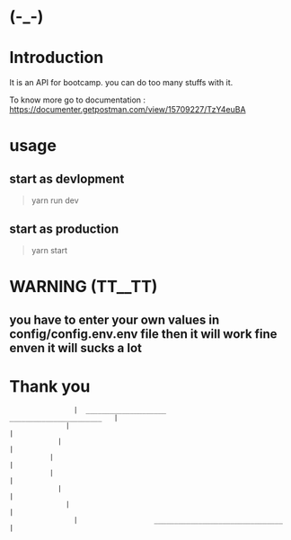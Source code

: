 # (-_-)

# Introduction

It is an API for bootcamp. you can do too many stuffs with it.

To know more go to documentation : https://documenter.getpostman.com/view/15709227/TzY4euBA

# usage

## start as devlopment

> yarn run dev

## start as production

> yarn start

# WARNING (TT__TT)
## you have to enter your own values in config/config.env.env file then it will work fine enven it will sucks a lot

# Thank you 

                    |  ____________________                           _______________________   |
                  |                                                                                |
                |                                                                                     | 
              |                                                                                         |
              |                                                                                         |
                |                                                                                     |
                  |                                                                                 |
                    |                   ________________________________                        |
